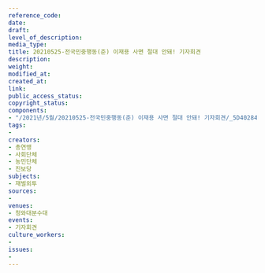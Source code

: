 ```yaml
---
reference_code: 
date: 
draft: 
level_of_description: 
media_type: 
title: 20210525-전국민중행동(준) 이재용 사면 절대 안돼! 기자회견
description: 
weight: 
modified_at: 
created_at: 
link: 
public_access_status: 
copyright_status: 
components:
- "/2021년/5월/20210525-전국민중행동(준) 이재용 사면 절대 안돼! 기자회견/_5D40284.jpg"
tags:
- 
creators:
- 총연맹
- 사회단체
- 농민단체
- 진보당
subjects:
- 재벌외투
sources:
- 
venues:
- 청와대분수대
events:
- 기자회견
culture_workers:
- 
issues:
- 
---
```

